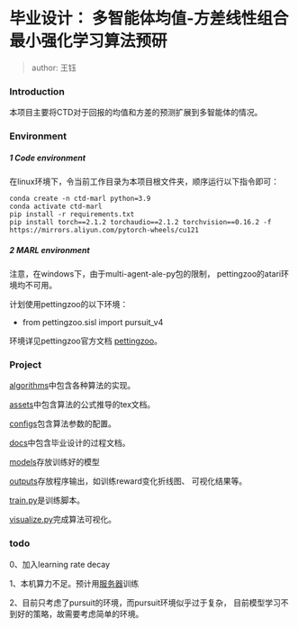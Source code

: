 # 毕业设计： 多智能体均值-方差线性组合最小强化学习算法预研

> author: 王钰

### Introduction

本项目主要将CTD对于回报的均值和方差的预测扩展到多智能体的情况。

### Environment

##### 1 Code environment

在linux环境下，令当前工作目录为本项目根文件夹，顺序运行以下指令即可：
````
conda create -n ctd-marl python=3.9
conda activate ctd-marl
pip install -r requirements.txt
pip install torch==2.1.2 torchaudio==2.1.2 torchvision==0.16.2 -f https://mirrors.aliyun.com/pytorch-wheels/cu121
````

##### 2 MARL environment

注意，在windows下，由于multi-agent-ale-py包的限制，
pettingzoo的atari环境均不可用。

计划使用pettingzoo的以下环境：

* from pettingzoo.sisl import pursuit_v4

环境详见pettingzoo官方文档
[pettingzoo](https://pettingzoo.farama.org/)。

### Project

[algorithms](./algorithms)中包含各种算法的实现。

[assets](./assets)中包含算法的公式推导的tex文档。

[configs](./configs)包含算法参数的配置。

[docs](./docs)中包含毕业设计的过程文档。

[models](./models)存放训练好的模型

[outputs](./outputs)存放程序输出，如训练reward变化折线图、
可视化结果等。

[train.py](./train.py)是训练脚本。

[visualize.py](./visualize.py)完成算法可视化。



### todo

0、加入learning rate decay

1、本机算力不足。预计用[服务器](https://www.funhpc.com/)训练

2、目前只考虑了pursuit的环境，而pursuit环境似乎过于复杂，
目前模型学习不到好的策略，故需要考虑简单的环境。

